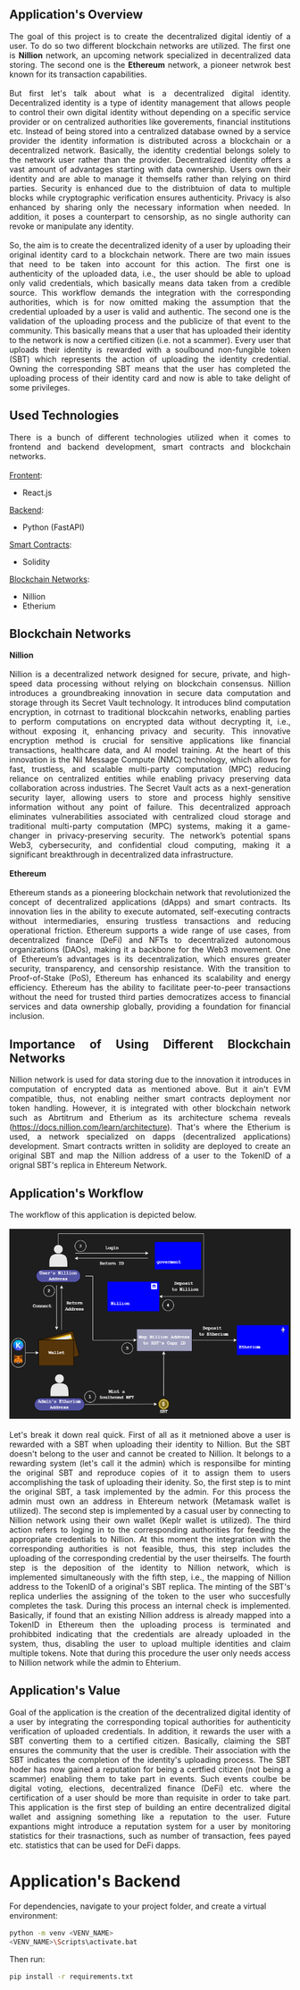 <div align="justify">
  
## Application's Overview

The goal of this project is to create the decentralized digital identiy of a user. To do so two different blockchain networks are utilized. The first one is __Nillion__ network, an upcoming network specialized in decentralized data storing. The second one is the __Ethereum__ network, a pioneer netwrok best known for its transaction capabilities.
<br><br>
But first let's talk about what is a decentralized digital identity. Decentralized identity is a type of identity management that allows people to control their own digital identity without depending on a specific service provider or on centralized authorities like goverements, financial institutions etc. Instead of being stored into a centralized database owned by a service provider the identity information is distributed across a blockchain or a decentralized network. Basically, the identity credential belongs solely to the network user rather than the provider. Decentralized identity offers a vast amount of advantages starting with data ownership. Users own their identity and are able to manage it themselfs rather than relying on third parties. Security is enhanced due to the distribtuion of data to multiple blocks  while cryptographic verification ensures authenticity. Privacy is also enhanced by sharing only the necessary information when needed. In addition, it poses a counterpart to censorship, as no single authority can revoke or manipulate any identity.
<br><br>
So, the aim is to create the decentralized idenity of a user by uploading their original identity card to a blockchain network. There are two main issues that need to be taken into account for this action. The first one is authenticity of the uploaded data, i.e., the user should be able to upload only valid credentials, which basically means data taken from a credible source. This workflow demands the integration with the corresponding authorities, which is for now omitted making the assumption that the credential uploaded by a user is valid and authentic. The second one is the validation of the uploading process and the publicize of that event to the community. This basically means that a user that has uploaded their identity to the network is now a certified citizen (i.e. not a scammer). Every user that uploads their identity is rewarded with a soulbound non-fungible token (SBT) which represents the action of uploading the identity credential. Owning the corresponding SBT means that the user has completed the uploading process of their identity card and now is able to take delight of some privileges.

## Used Technologies

There is a bunch of different technologies utilized when it comes to frontend and backend development, smart contracts and blockchain networks.
<br><br>
<ins>Frontent</ins>:
- React.js

<ins>Backend</ins>:
- Python (FastAPI)

<ins>Smart Contracts</ins>:
- Solidity

<ins>Blockchain Networks</ins>:
- Nillion
- Etherium

## Blockchain Networks

__Nillion__ 
<br><br>
Nillion is a decentralized network designed for secure, private, and high-speed data processing without relying on blockchain consensus. Nillion introduces a groundbreaking innovation in secure data computation and storage through its Secret Vault technology. It introduces blind computation encryption, in cotrnast to traditional blockcahin networks, enabling parties to perform computations on encrypted data without decrypting it, i.e., without exposing it, enhancing privacy and security. This innovative encryption method is crucial for sensitive applications like financial transactions, healthcare data, and AI model training. At the heart of this innovation is the Nil Message Compute (NMC) technology, which allows for fast, trustless, and scalable multi-party computation (MPC) reducing reliance on centralized entities while enabling privacy preserving data collaboration across industries. The Secret Vault acts as a next-generation security layer, allowing users to store and process highly sensitive information without any point of failure. This decentralized approach eliminates vulnerabilities associated with centralized cloud storage and traditional multi-party computation (MPC) systems, making it a game-changer in privacy-preserving security. The network’s potential spans Web3, cybersecurity, and confidential cloud computing, making it a significant breakthrough in decentralized data infrastructure. 
<br><br>
__Ethereum__ 
<br><br>
Ethereum stands as a pioneering blockchain network that revolutionized the concept of decentralized applications (dApps) and smart contracts. Its innovation lies in the ability to execute automated, self-executing contracts without intermediaries, ensuring trustless transactions and reducing operational friction. Ethereum supports a wide range of use cases, from decentralized finance (DeFi) and NFTs to decentralized autonomous organizations (DAOs), making it a backbone for the Web3 movement. One of Ethereum’s advantages is its decentralization, which ensures greater security, transparency, and censorship resistance. With the transition to Proof-of-Stake (PoS), Ethereum has enhanced its scalability and energy efficiency. Ethereum has the ability to facilitate peer-to-peer transactions without the need for trusted third parties democratizes access to financial services and data ownership globally, providing a foundation for financial inclusion.

## Importance of Using Different Blockchain Networks

Nillion network is used for data storing due to the innovation it introduces in computation of encrypted data as mentioned above. But it ain't EVM compatible, thus, not enabling neither smart contracts deployment nor token handling. However, it is integrated with other blockchain network such as Abrtitrum and Etherium as its architecture schema reveals (https://docs.nillion.com/learn/architecture). That's where the Etherium is used, a network specialized on dapps (decentralized applications) development. Smart contracts written in solidity are deployed to create an original SBT and map the Nillion address of a user to the TokenID of a orignal SBT's replica in Ehtereum Network.

## Application's Workflow

The workflow of this application is depicted below.
<br><br> 
![Alt Text](NIL.png)
<br><br>
Let's break it down real quick. First of all as it metnioned above a user is rewarded with a SBT when uploading their identity to Nillion. But the SBT doesn't belong to the user and cannot be created to Nillion. It belongs to a rewarding system (let's call it the admin) which is responsilbe for minting the original SBT and reproduce copies of it to assign them to users accomplishing the task of uploading their idenity. So, the first step is to mint the original SBT, a task implemented by the admin. For this process the admin must own an address in Ehtereum network (Metamask wallet is utilized). The second step is implemented by a casual user by connecting to Nillion network using their own wallet (Keplr wallet is utilized). The third action refers to loging in to the corresponding authorities for feeding the appropriate credentials to Nillion. At this moment the integration with the corresponding authorities is not feasible, thus, this step includes the uploading of the corresponding credential by the user theirselfs. The fourth step is the deposition of the identity to Nillion network, which is implemented simultaneously with the fifth step, i.e., the mapping of Nillion address to the TokenID of a original's SBT replica. The minting of the SBT's replica underlies the assigning of the token to the user who succesfully completes the task. During this process an internal check is implemented. Basically, if found that an existing Nillion address is already mapped into a TokenID in Ethereum then the uploading process is terminated and prohibbited indicating that the credentials are already uploaded in the system, thus, disabling the user to upload multiple identities and claim multiple tokens. Note that during this procedure the user only needs access to Nillion network while the admin to Ehterium.

## Application's Value

Goal of the application is the creation of the decentralized digital identity of a user by integrating the corresponding topical authorities for authenticity verification of uploaded credentials. In addition, it rewards the user with a SBT converting them to a certified citizen. Basically, claiming the SBT ensures the community that the user is credible. Their association with the SBT indicates the completion of the identity's uploading process. The SBT hoder has now gained a reputation for being a certfied citizen (not being a scammer) enabling them to take part in events. Such events coulbe be digital voting, elections, decentralized finance (DeFi) etc. where the certification of a user should be more than requisite in order to take part. This application is the first step of building an entire decentralized digital wallet and assigning something like a reputation to the user. Future expantions might introduce a reputation system for a user by monitoring statistics for their trasnactions, such as number of transaction, fees payed etc. statistics that can be used for DeFi dapps.  
</div>

# Application's Backend

For dependencies, navigate to your project folder, and create a virtual environment:
```sh
python -m venv <VENV_NAME>
<VENV_NAME>\Scripts\activate.bat
```
Then run:
```sh
pip install -r requirements.txt
```
